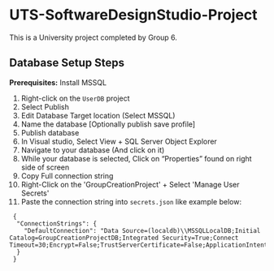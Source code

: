 # UTS-SoftwareDesignStudio-Project
This is a University project completed by Group 6. 

## Database Setup Steps
**Prerequisites:** Install MSSQL 
1.	Right-click on the `UserDB` project
2.	Select Publish
3.	Edit Database Target location (Select MSSQL)
4.	Name the database [Optionally publish save profile]
5.	Publish database
6.	In Visual studio, Select View + SQL Server Object Explorer
7.	Navigate to your database (And click on it)
8.	While your database is selected, Click on “Properties” found on right side of screen
9.	Copy Full connection string
10. Right-Click on the 'GroupCreationProject' + Select 'Manage User Secrets'
10.	Paste the connection string into `secrets.json` like example below:
```
 {
  "ConnectionStrings": {
    "DefaultConnection": "Data Source=(localdb)\\MSSQLLocalDB;Initial Catalog=GroupCreationProjectDB;Integrated Security=True;Connect Timeout=30;Encrypt=False;TrustServerCertificate=False;ApplicationIntent=ReadWrite;MultiSubnetFailover=False"
  }
 }
```

